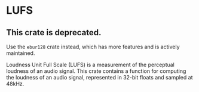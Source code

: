 # LUFS

## This crate is deprecated.

Use the `ebur128` crate instead, which has more features and is actively maintained.

Loudness Unit Full Scale (LUFS) is a measurement of the perceptual loudness of
an audio signal. This crate contains a function for computing the loudness of
an audio signal, represented in 32-bit floats and sampled at 48kHz.

